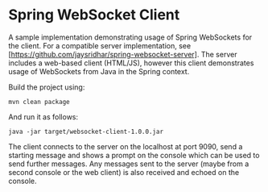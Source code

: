 # Spring WebSocket Client

A sample implementation demonstrating usage of Spring WebSockets for
the client. For a compatible server implementation, see
[https://github.com/jaysridhar/spring-websocket-server]. The server
includes a web-based client (HTML/JS), however this client
demonstrates usage of WebSockets from Java in the Spring context.

Build the project using:

    mvn clean package

And run it as follows:

    java -jar target/websocket-client-1.0.0.jar

The client connects to the server on the localhost at port 9090, send
a starting message and shows a prompt on the console which can be used
to send further messages. Any messages sent to the server (maybe from
a second console or the web client) is also received and echoed on the
console.
